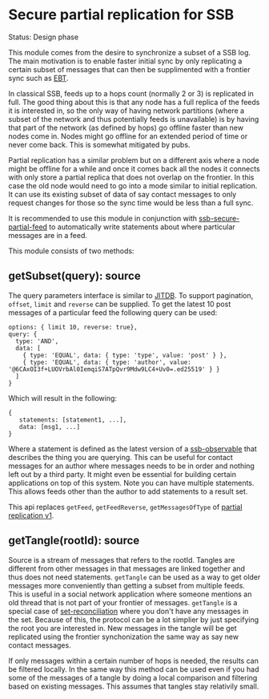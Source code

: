 # Secure partial replication for SSB

Status: Design phase

This module comes from the desire to synchronize a subset of a SSB
log. The main motivation is to enable faster initial sync by only
replicating a certain subset of messages that can then be supplimented
with a frontier sync such as [EBT].

In classical SSB, feeds up to a hops count (normally 2 or 3) is
replicated in full. The good thing about this is that any node has a
full replica of the feeds it is interested in, so the only way of
having network partitions (where a subset of the network and thus
potentially feeds is unavailable) is by having that part of the
network (as defined by hops) go offline faster than new nodes come
in. Nodes might go offline for an extended period of time or never
come back. This is somewhat mitigated by pubs.

Partial replication has a similar problem but on a different axis
where a node might be offline for a while and once it comes back all
the nodes it connects with only store a partial replica that does not
overlap on the frontier. In this case the old node would need to go
into a mode similar to initial replication. It can use its existing
subset of data of say contact messages to only request changes for
those so the sync time would be less than a full sync.

It is recommended to use this module in conjunction with
[ssb-secure-partial-feed] to automatically write statements about
where particular messages are in a feed.

This module consists of two methods:

## getSubset(query): source

The query parameters interface is similar to [JITDB]. To support
pagination, `offset`, `limit` and `reverse` can be supplied. To get
the latest 10 post messages of a particular feed the following query
can be used:

```
options: { limit 10, reverse: true},
query: {
  type: 'AND',
  data: [
    { type: 'EQUAL', data: { type: 'type', value: 'post' } },
    { type: 'EQUAL', data: { type: 'author', value: '@6CAxOI3f+LUOVrbAl0IemqiS7ATpQvr9Mdw9LC4+Uv0=.ed25519' } }
  ]
}
```

Which will result in the following:

```
{
   statements: [statement1, ...],
   data: [msg1, ...]
}
```

Where a statement is defined as the latest version of a
[ssb-observable] that describes the thing you are querying. This can
be useful for contact messages for an author where messages needs to
be in order and nothing left out by a third party. It might even be
essential for building certain applications on top of this
system. Note you can have multiple statements. This allows feeds other
than the author to add statements to a result set.

This api replaces `getFeed`, `getFeedReverse`, `getMessagesOfType` of
[partial replication v1].

## getTangle(rootId): source

Source is a stream of messages that refers to the rootId. Tangles are
different from other messages in that messages are linked together and
thus does not need statements. `getTangle` can be used as a way to get
older messages more conveniently than getting a subset from multiple
feeds. This is useful in a social network application where someone
mentions an old thread that is not part of your frontier of
messages. `getTangle` is a special case of [set-reconciliation] where
you don't have any messages in the set. Because of this, the protocol
can be a lot simplier by just specifying the root you are interested
in. New messages in the tangle will be get replicated using the
frontier synchonization the same way as say new contact messages.

If only messages within a certain number of hops is needed, the
results can be filtered locally. In the same way this method can be
used even if you had some of the messages of a tangle by doing a local
comparison and filtering based on existing messages. This assumes that
tangles stay relativily small.

[JITDB]: https://github.com/arj03/jitdb
[ssb-observable]: https://github.com/arj03/ssb-observables
[partial replication v1]: https://github.com/arj03/ssb-partial-replication
[set-reconciliation]: https://github.com/AljoschaMeyer/set-reconciliation
[ssb-secure-partial-feed]: https://github.com/arj03/ssb-secure-partial-feed
[EBT]: https://github.com/ssbc/epidemic-broadcast-trees/
